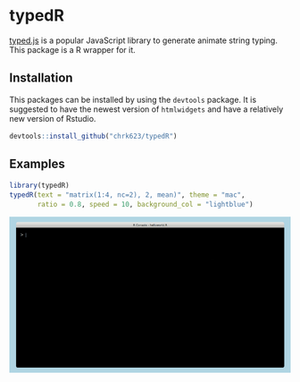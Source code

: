 
<!-- README.md is generated from README.Rmd. Please edit that file -->

# typedR

[typed.js](https://github.com/mattboldt/typed.js) is a popular
JavaScript library to generate animate string typing. This package is a
R wrapper for it.

## Installation

This packages can be installed by using the `devtools` package. It is
suggested to have the newest version of `htmlwidgets` and have a
relatively new version of Rstudio.

``` r
devtools::install_github("chrk623/typedR")
```

## Examples

``` r
library(typedR)
typedR(text = "matrix(1:4, nc=2), 2, mean)", theme = "mac",
       ratio = 0.8, speed = 10, background_col = "lightblue")
```

![example1](man/gifs/example1.gif)
